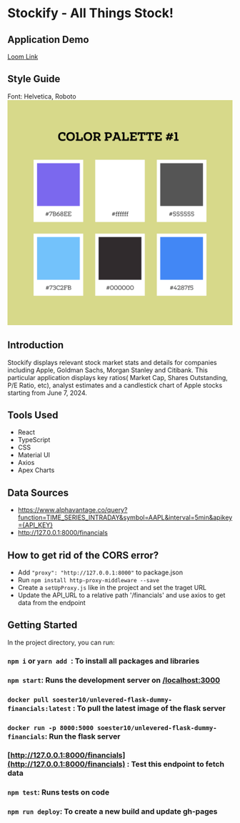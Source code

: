 # Stockify - All Things Stock!

## Application Demo
[Loom Link](https://www.loom.com/share/cfeb1a5a38a443f68930fe158b59b0fc?sid=dd0f0b66-d318-45f1-99aa-255a6d14d4a3)

## Style Guide
Font: Helvetica, Roboto
![Style Guide](https://github.com/WinexWolf/apple-stock/blob/801d0a2ae268af6d45b44366cc56d9ca87ceda96/apple-stock/src/assets/style-guide.png)

## Introduction

Stockify displays relevant stock market stats and details for companies including Apple, Goldman Sachs, Morgan Stanley and Citibank. This particular application displays key ratios( Market Cap, Shares Outstanding, P/E Ratio, etc), analyst estimates and a candlestick chart of Apple stocks starting from June 7, 2024.

## Tools Used

- React
- TypeScript
- CSS
- Material UI
- Axios
- Apex Charts

## Data Sources

- https://www.alphavantage.co/query?function=TIME_SERIES_INTRADAY&symbol=AAPL&interval=5min&apikey={API_KEY}
- http://127.0.0.1:8000/financials

## How to get rid of the CORS error?

- Add `"proxy": "http://127.0.0.1:8000"` to package.json
- Run `npm install http-proxy-middleware --save`
- Create a `setUpProxy.js` like in the project and set the traget URL
- Update the API_URL to a relative path '/financials' and use axios to get data from the endpoint

## Getting Started

In the project directory, you can run:
### `npm i` or `yarn add `: To install all packages and libraries
### `npm start`: Runs the development server on [/localhost:3000](http://localhost:3000/)
### `docker pull soester10/unlevered-flask-dummy-financials:latest` : To pull the latest image of the flask server
### `docker run -p 8000:5000 soester10/unlevered-flask-dummy-financials`: Run the flask server
### [http://127.0.0.1:8000/financials](http://127.0.0.1:8000/financials) : Test this endpoint to fetch data

### `npm test`: Runs tests on code
### `npm run deploy`: To create a new build and update gh-pages




